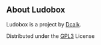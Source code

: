 ## About Ludobox

Ludobox is a project by [Dcalk](https://leschiensdelenfer.org/).

Distributed under the [GPL3](https://www.gnu.org/licenses/gpl-3.0.en.html) License
